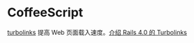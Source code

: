 CoffeeScript
============

[turbolinks](https://github.com/Ju2ender/turbolinks)
提高 Web 页面载入速度。[介绍 Rails 4.0 的 Turbolinks](http://www.tuicool.com/articles/rayuim)
